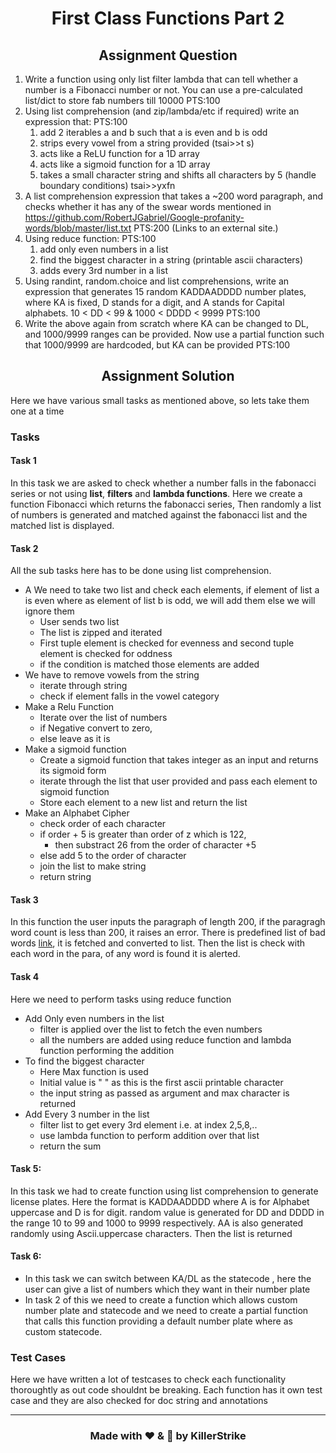 <h1 align="center">First Class Functions Part 2</h1>

<h2 align="center"> Assignment Question </h2>

1. Write a function using only list filter lambda that can tell whether a number is a Fibonacci number or not. You can use a pre-calculated list/dict to store fab numbers till 10000 PTS:100
2. Using list comprehension (and zip/lambda/etc if required) write an expression that: PTS:100
   1. add 2 iterables a and b such that a is even and b is odd
   2. strips every vowel from a string provided (tsai>>t s)
   3. acts like a ReLU function for a 1D array
   4. acts like a sigmoid function for a 1D array
   5. takes a small character string and shifts all characters by 5 (handle boundary conditions) tsai>>yxfn
3. A list comprehension expression that takes a ~200 word paragraph, and checks whether it has any of the swear words mentioned in https://github.com/RobertJGabriel/Google-profanity-words/blob/master/list.txt PTS:200 (Links to an external site.)
4. Using reduce function: PTS:100
   1. add only even numbers in a list
   2. find the biggest character in a string (printable ascii characters)
   3. adds every 3rd number in a list
5. Using randint, random.choice and list comprehensions, write an expression that generates 15 random KADDAADDDD number plates, where KA is fixed, D stands for a digit, and A stands for Capital alphabets. 10 < DD < 99 & 1000 < DDDD < 9999 PTS:100
6. Write the above again from scratch where KA can be changed to DL, and 1000/9999 ranges can be provided. Now use a partial function such that 1000/9999 are hardcoded, but KA can be provided PTS:100

<h2 align="center"> Assignment Solution </h2>

Here we have various small tasks as mentioned above, so lets take them one at a time

### Tasks

#### **Task 1**

In this task we are asked to check whether a number falls in the fabonacci series or not using **list**, **filters** and **lambda functions**. Here we create a function Fibonacci which returns the fabonacci series, Then randomly a list of numbers is generated and matched against the fabonacci list and the matched list is displayed.

#### **Task 2**

All the sub tasks here has to be done using list comprehension. 
   * A We need to take two list and check each elements, if element of list a is even where as element of list b is odd, we will add them else we will ignore them
     * User sends two list
     * The list is zipped and iterated
     * First tuple element is checked for evenness and second tuple element is checked for oddness
     * if the condition is matched those elements are added
   * We have to remove vowels from the string
     * iterate through string
     * check if element falls in the vowel category
   * Make a Relu Function
     * Iterate over the list of numbers
     * if Negative convert to zero, 
     * else leave as it is
   * Make a sigmoid function
     * Create a sigmoid function that takes integer as an input and returns its sigmoid form
     * iterate through the list that user provided and pass each element to sigmoid function
     * Store each element to a new list and return the list
   * Make an Alphabet Cipher
     * check order of each character
     * if order + 5 is greater than order of z which is 122, 
       * then substract 26 from the order of character +5 
     * else add 5 to the order of character
     * join the list to make string
     * return string

#### **Task 3**

In this function the user inputs the paragraph of length 200, if the paragragh word count is less than 200, it raises an error. There is predefined list of bad words [link](https://github.com/RobertJGabriel/Google-profanity-words/blob/master/list.txt ), it is fetched and converted to list. Then the list is check with each word in the para, of any word is found it is alerted.

#### **Task 4**

Here we need to perform tasks using reduce function

*   Add Only even numbers in the list
    *   filter is applied over the list to fetch the even numbers
    *   all the numbers are added using reduce function and lambda function performing the addition
*   To find the biggest character
    *   Here Max function is used
    *   Initial value is " " as this is the first ascii printable character
    *   the input string as passed as argument and max character is returned
*   Add Every 3 number in the list
    *   filter list to get every 3rd element i.e. at index 2,5,8,..
    *   use lambda function to perform addition over that list
    *   return the sum

#### **Task 5**:

In this task we had to create function using list comprehension to generate license plates. Here the format is KADDAADDDD where A is for Alphabet uppercase and D is for digit. random value is generated for DD and DDDD in the range 10 to 99 and 1000 to 9999 respectively. AA is also generated randomly using Ascii.uppercase characters.
Then the list is returned

#### **Task 6**:

* In this task we can switch between KA/DL as the statecode , here the user can give a list of numbers which they want in their number plate
* In task 2 of this we need to create a function which allows custom number plate and statecode and we need to create a partial function that calls this function providing a default number plate where as custom statecode.
  

### Test Cases

Here we have written a lot of testcases to check each functionality thoroughtly as out code shouldnt be breaking. Each function has it own test case and they are also checked for doc string and annotations

---
<h3 align = "center"> Made with ❤ & 🍻 by KillerStrike</h3>